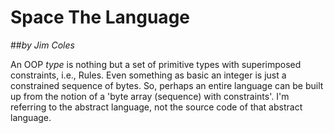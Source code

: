 # Space The Language
##_by Jim Coles_

An OOP _type_ is nothing but a set of primitive types with superimposed constraints, i.e., Rules.
Even something as basic an integer is just a constrained sequence of bytes.
So, perhaps an entire language can be built up from the notion of a
'byte array (sequence) with constraints'. I'm referring to the abstract language,
not the source code of that abstract language.
